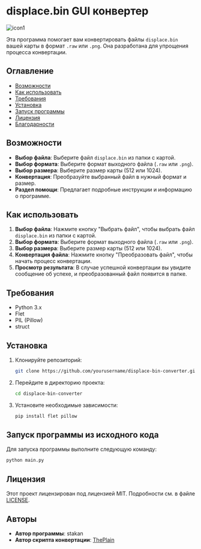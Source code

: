 # displace.bin GUI конвертер

![icon1](https://github.com/user-attachments/assets/5d407247-d70d-45ce-923d-26cb401d9be4)

Эта программа помогает вам конвертировать файлы `displace.bin` вашей карты в формат `.raw` или `.png`. Она разработана для упрощения процесса конвертации.

## Оглавление

- [Возможности](#возможности)
- [Как использовать](#как-использовать)
- [Требования](#требования)
- [Установка](#установка)
- [Запуск программы](#запуск-программы-из-исходного-кода)
- [Лицензия](#лицензия)
- [Благодарности](#благодарности)

## Возможности

- **Выбор файла**: Выберите файл `displace.bin` из папки с картой.
- **Выбор формата**: Выберите формат выходного файла (`.raw` или `.png`).
- **Выбор размера**: Выберите размер карты (512 или 1024).
- **Конвертация**: Преобразуйте выбранный файл в нужный формат и размер.
- **Раздел помощи**: Предлагает подробные инструкции и информацию о программе.

## Как использовать

1. **Выбор файла**: Нажмите кнопку "Выбрать файл", чтобы выбрать файл `displace.bin` из папки с картой.
2. **Выбор формата**: Выберите формат выходного файла (`.raw` или `.png`).
3. **Выбор размера**: Выберите размер карты (512 или 1024).
4. **Конвертация файла**: Нажмите кнопку "Преобразовать файл", чтобы начать процесс конвертации.
5. **Просмотр результата**: В случае успешной конвертации вы увидите сообщение об успехе, и преобразованный файл появится в папке.

## Требования

- Python 3.x
- Flet
- PIL (Pillow)
- struct

## Установка

1. Клонируйте репозиторий:
   ```bash
   git clone https://github.com/yourusername/displace-bin-converter.git
   ```

2. Перейдите в директорию проекта:
   ```bash
   cd displace-bin-converter
   ```

3. Установите необходимые зависимости:
   ```bash
   pip install flet pillow
   ```

## Запуск программы из исходного кода

Для запуска программы выполните следующую команду:
```bash
python main.py
```

## Лицензия

Этот проект лицензирован под лицензией MIT. Подробности см. в файле [LICENSE](LICENSE).

## Авторы

- **Автор программы**: stakan
- **Автор скрипта конвертации**: [ThePlain](https://github.com/ThePlain)